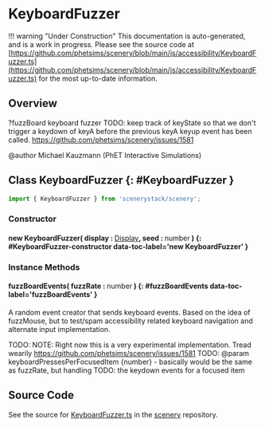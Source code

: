 # KeyboardFuzzer

!!! warning "Under Construction"
    This documentation is auto-generated, and is a work in progress. Please see the source code at
    [https://github.com/phetsims/scenery/blob/main/js/accessibility/KeyboardFuzzer.ts](https://github.com/phetsims/scenery/blob/main/js/accessibility/KeyboardFuzzer.ts) for the most up-to-date information.

## Overview

?fuzzBoard keyboard fuzzer
TODO: keep track of keyState so that we don't trigger a keydown of keyA before the previous keyA keyup event has been called. https://github.com/phetsims/scenery/issues/1581

@author Michael Kauzmann (PhET Interactive Simulations)

## Class KeyboardFuzzer {: #KeyboardFuzzer }


```js
import { KeyboardFuzzer } from 'scenerystack/scenery';
```
### Constructor

#### new KeyboardFuzzer( display : <span style="font-weight: 400;">[Display](../scenery/Display.md)</span>, seed : <span style="font-weight: 400;"><span style="color: hsla(calc(var(--md-hue) + 180deg),80%,40%,1);">number</span></span> ) {: #KeyboardFuzzer-constructor data-toc-label='new KeyboardFuzzer' }

### Instance Methods

#### fuzzBoardEvents( fuzzRate : <span style="font-weight: 400;"><span style="color: hsla(calc(var(--md-hue) + 180deg),80%,40%,1);">number</span></span> ) {: #fuzzBoardEvents data-toc-label='fuzzBoardEvents' }

A random event creator that sends keyboard events. Based on the idea of fuzzMouse, but to test/spam accessibility
related keyboard navigation and alternate input implementation.

TODO: NOTE: Right now this is a very experimental implementation. Tread wearily https://github.com/phetsims/scenery/issues/1581
TODO: @param keyboardPressesPerFocusedItem {number} - basically would be the same as fuzzRate, but handling
TODO:     the keydown events for a focused item



## Source Code

See the source for [KeyboardFuzzer.ts](https://github.com/phetsims/scenery/blob/main/js/accessibility/KeyboardFuzzer.ts) in the [scenery](https://github.com/phetsims/scenery) repository.
